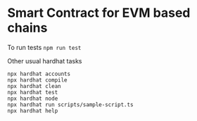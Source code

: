 # Smart Contract for EVM based chains

To run tests ```npm run test```

Other usual hardhat tasks

```shell
npx hardhat accounts
npx hardhat compile
npx hardhat clean
npx hardhat test
npx hardhat node
npx hardhat run scripts/sample-script.ts
npx hardhat help
```
